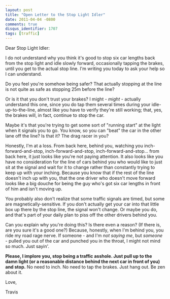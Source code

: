 ```yaml
---
layout: post
title: "Open Letter to the Stop Light Idler"
date: 2011-04-04 -0800
comments: true
disqus_identifier: 1707
tags: [traffic]
---
```

Dear Stop Light Idler:

I do not understand why you think it's good to stop six car lengths back
from the stop light and idle slowly forward, occasionally tapping the
brakes, until you get to the actual stop line. I'm writing you today to
ask your help so I can understand.

Do you feel you're somehow being safer? That actually stopping at the
line is not quite as safe as stopping 25m before the line?

Or is it that you don't trust your brakes? I might - *might* - actually
understand this one, since you do tap them several times during your
idle-up-to-the-line, almost like you have to verify they're still
working; that, yes, the brakes will, in fact, continue to stop the car.

Maybe it's that you're trying to get some sort of "running start" at the
light when it signals you to go. You know, so you can "beat" the car in
the other lane off the line? Is that it? The drag racer in you?

Honestly, I'm at a loss. From back here, behind you, watching you
inch-forward-and-stop, inch-forward-and-stop, inch-forward-and-stop...
from back here, it just looks like you're not paying attention. It also
looks like you have no consideration for the line of cars behind you who
would like to just sit at the signal and wait for it to change rather
than constantly trying to keep up with your inching. Because you know
that if the rest of the line doesn't inch up with you, that the one
driver who doesn't move forward looks like a big douche for being the
guy who's got six car lengths in front of him and isn't moving up.

You probably also don't realize that some traffic signals are timed, but
some are magnetically-sensitive. If you don't actually get your car into
that little box up there by the stop line, the signal won't change. Or
maybe you do, and that's part of your daily plan to piss off the other
drivers behind you.

Can you explain why you're doing this? Is there even a reason? (If there
is, are you sure it's a good one?) Because, honestly, when I'm behind
you, you ride my road rage nerve. If someone - and I'm *not saying me*,
but *someone* - pulled you out of the car and punched you in the throat,
I might not mind so much. Just sayin'.

**Please, I implore you, stop being a traffic asshole. Just pull up to
the damn light (or a reasonable distance behind the next car in front of
you) and stop.** No need to inch. No need to tap the brakes. Just hang
out. Be zen about it.

Love,

Travis
